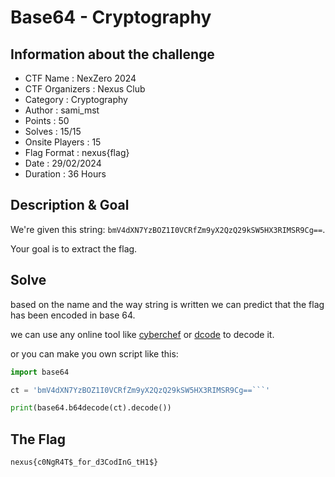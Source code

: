 # Base64 - Cryptography
## Information about the challenge
- CTF Name : NexZero 2024
- CTF Organizers : Nexus Club
- Category : Cryptography
- Author : sami_mst
- Points : 50
- Solves : 15/15
- Onsite Players : 15
- Flag Format : nexus{flag}
- Date : 29/02/2024
- Duration : 36 Hours
## Description & Goal
We're given this string:
```bmV4dXN7YzBOZ1I0VCRfZm9yX2QzQ29kSW5HX3RIMSR9Cg==```.

Your goal is to extract the flag.
## Solve
based on the name and the way string is written we can predict that the flag has been encoded in base 64.

we can use any online tool like [cyberchef](https://gchq.github.io/CyberChef/#recipe=From_Base64('A-Za-z0-9%2B/%3D',true,false)&input=Ym1WNGRYTjdZekJPWjFJMFZDUmZabTl5WDJRelEyOWtTVzVIWDNSSU1TUjlDZz09YGBg) or [dcode](https://www.dcode.fr/base-64-encoding) to decode it.

or you can make you own script like this:
```python
import base64

ct = 'bmV4dXN7YzBOZ1I0VCRfZm9yX2QzQ29kSW5HX3RIMSR9Cg==```'

print(base64.b64decode(ct).decode())
```
## The Flag
```
nexus{c0NgR4T$_for_d3CodInG_tH1$}
```